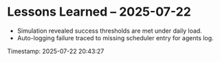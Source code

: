 # Lessons Learned – 2025-07-22

- Simulation revealed success thresholds are met under daily load.
- Auto-logging failure traced to missing scheduler entry for agents log.

Timestamp: 2025-07-22 20:43:27

